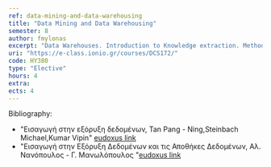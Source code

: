 ```yaml
---
ref: data-mining-and-data-warehousing
title: "Data Mining and Data Warehousing"
semester: 8
author: fmylonas
excerpt: "Data Warehouses. Introduction to Knowledge extraction. Methodologies and Algorithms. Data Mining. Predictive and Descriptive approaches to Data Mining. Association Rules. Classification. Decision trees. k-Nearest Neighbors. Stochastic classification. Naive Bayes. Bayes Networks. Clustering. k-Means. Meta-learning. Data Warehouses and OLAP Technology. Data pre-processing. Filtering. Feature selection. Visualization. Evaluation. Time-series analysis."
uri: "https://e-class.ionio.gr/courses/DCS172/"
code: ΗΥ380
type: "Elective"
hours: 4
extra: 
ects: 4
---
```



Bibliography: 
  - "Εισαγωγή στην εξόρυξη δεδομένων, Tan Pang - Ning,Steinbach Michael,Kumar Vipin" [eudoxus link](https://service.eudoxus.gr/search/#a/id:18549105/0)
  - "Εισαγωγή στην Εξόρυξη Δεδομένων και τις Αποθήκες Δεδομένων, Αλ. Νανόπουλος - Γ. Μανωλόπουλος "[eudoxus link](https://service.eudoxus.gr/search/#a/id:3079/0)
  
